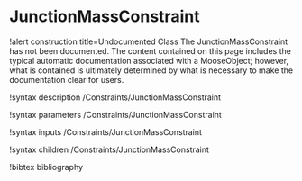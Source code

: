<!-- MOOSE Documentation Stub: Remove this when content is added. -->

# JunctionMassConstraint

!alert construction title=Undocumented Class
The JunctionMassConstraint has not been documented. The content contained on this page includes the
typical automatic documentation associated with a MooseObject; however, what is contained is
ultimately determined by what is necessary to make the documentation clear for users.

!syntax description /Constraints/JunctionMassConstraint

!syntax parameters /Constraints/JunctionMassConstraint

!syntax inputs /Constraints/JunctionMassConstraint

!syntax children /Constraints/JunctionMassConstraint

!bibtex bibliography
